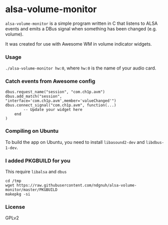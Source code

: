 # alsa-volume-monitor

`alsa-volume-monitor` is a simple program written in C that listens to ALSA events and emits a DBus signal when something has been changed (e.g. volume).

It was created for use with Awesome WM in volume indicator widgets.

### Usage
`./alsa-volume-monitor hw:0`, where `hw:0` is the name of your audio card.

### Catch events from Awesome config

```
dbus.request_name("session", "com.ch1p.avm")
dbus.add_match("session", "interface='com.ch1p.avm',member='valueChanged'")
dbus.connect_signal("com.ch1p.avm", function(...)
        -- Update your widget here
    end
)
```

### Compiling on Ubuntu

To build the app on Ubuntu, you need to install `libasound2-dev` and `libdbus-1-dev`.

### I added PKGBUILD for you

This require `libalsa` and `dbus`

```
cd /tmp
wget https://raw.githubusercontent.com/ndgnuh/alsa-volume-monitor/master/PKGBUILD
makepkg -si
```
### License
GPLv2
